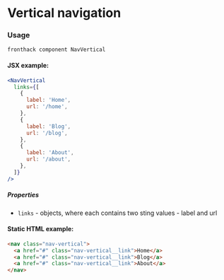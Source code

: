 # Vertical navigation

### Usage

```
fronthack component NavVertical
```

#### JSX example:

```jsx
<NavVertical
  links={[
    {
      label: 'Home',
      url: '/home',
    },
    {
      label: 'Blog',
      url: '/blog',
    },
    {
      label: 'About',
      url: '/about',
    },
  ]}
/>
```

##### Properties

* `links` - objects, where each contains two sting values - label and url


#### Static HTML example:

```html
<nav class="nav-vertical">
  <a href="#" class="nav-vertical__link">Home</a>
  <a href="#" class="nav-vertical__link">Blog</a>
  <a href="#" class="nav-vertical__link">About</a>
</nav>
```